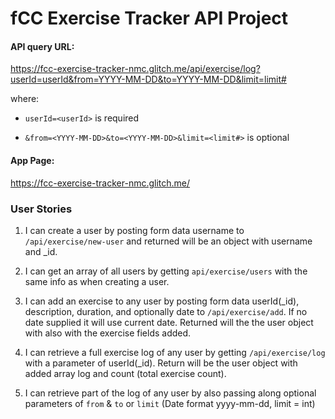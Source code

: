# fCC Exercise Tracker API Project

#### API query URL:

https://fcc-exercise-tracker-nmc.glitch.me/api/exercise/log?userId=userId&from=YYYY-MM-DD&to=YYYY-MM-DD&limit=limit#


where: 

- ```userId=<userId>``` is required

- ```&from=<YYYY-MM-DD>&to=<YYYY-MM-DD>&limit=<limit#>``` is optional

#### App Page:

https://fcc-exercise-tracker-nmc.glitch.me/


### User Stories

1. I can create a user by posting form data username to ```/api/exercise/new-user``` and returned will be an object with username and _id.

2. I can get an array of all users by getting ```api/exercise/users``` with the same info as when creating a user.

3. I can add an exercise to any user by posting form data userId(_id), description, duration, and optionally date to ```/api/exercise/add```. If no date supplied it will use current date. Returned will the the user object with also with the exercise fields added.

4. I can retrieve a full exercise log of any user by getting ```/api/exercise/log``` with a parameter of userId(_id). Return will be the user object with added array log and count (total exercise count).

5. I can retrieve part of the log of any user by also passing along optional parameters of ```from``` & ```to``` or ```limit``` (Date format yyyy-mm-dd, limit = int)
